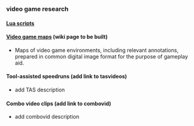 ### video game research

#### [Lua scripts](../../wiki/Lua "go to the Lua wiki page")

#### [Video game maps](../../wiki/Maps "go to the Maps wiki page") (wiki page to be built)
* Maps of video game environments, including relevant annotations, prepared in common digital image format for the purpose of gameplay aid.

#### Tool-assisted speedruns (add link to tasvideos)
* add TAS description

#### Combo video clips (add link to combovid)
* add combovid description
